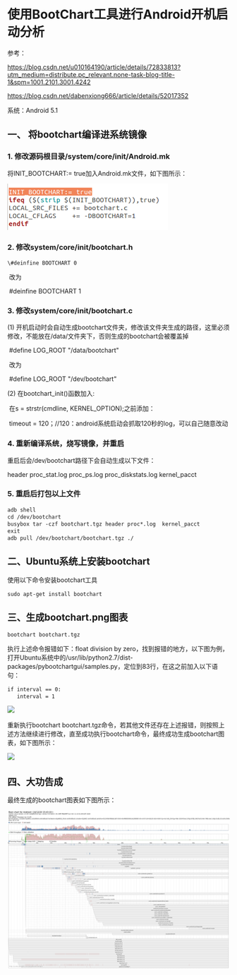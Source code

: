 # 使用BootChart工具进行Android开机启动分析

参考：

<https://blog.csdn.net/u010164190/article/details/72833813?utm_medium=distribute.pc_relevant.none-task-blog-title-1&spm=1001.2101.3001.4242> 

<https://blog.csdn.net/dabenxiong666/article/details/52017352>

系统：Android 5.1

## 一、 将bootchart编译进系统镜像

### 1. 修改源码根目录/system/core/init/Android.mk 

将INIT_BOOTCHART:= true加入Android.mk文件，如下图所示：

![](https://github.com/zhouxingkong/601_docs/blob/master/android/assets/1602503078.png)

### 2. 修改system/core/init/bootchart.h 

 	\#deinfine BOOTCHART 0 

​	改为

​	\#deinfine BOOTCHART 1

### 3. 修改system/core/init/bootchart.c 

(1)	开机启动时会自动生成bootchart文件夹，修改该文件夹生成的路径，这里必须修改，不能放在/data/文件夹下，否则生成的bootchart会被覆盖掉

​	\#define LOG_ROOT  "/data/bootchart" 

​	改为

​	\#define LOG_ROOT  "/dev/bootchart"

(2) 在bootchart_init()函数加入:

​    在s = strstr(cmdline, KERNEL_OPTION);之前添加：

​    timeout = 120；//120：android系统启动会抓取120秒的log，可以自己随意改动

### 4. 重新编译系统，烧写镜像，并重启

重启后会/dev/bootchart路径下会自动生成以下文件：

header      proc_stat.log      proc_ps.log     proc_diskstats.log     kernel_pacct 

### 5. 重启后打包以上文件

~~~
adb shell
cd /dev/bootchart
busybox tar -czf bootchart.tgz header proc*.log  kernel_pacct 
exit
adb pull /dev/bootchart/bootchart.tgz ./
~~~

## 二、Ubuntu系统上安装bootchart

使用以下命令安装bootchart工具

~~~
sudo apt-get install bootchart
~~~
## 三、生成bootchart.png图表

~~~
bootchart bootchart.tgz
~~~

执行上述命令报错如下：float division by zero，找到报错的地方，以下图为例，打开Ubuntu系统中的/usr/lib/python2.7/dist-packages/pybootchartgui/samples.py，定位到83行，在这之前加入以下语句：

~~~
if interval == 0:
   interval = 1
~~~

![](https://github.com/zhouxingkong/601_docs/blob/master/android/assets/1602506101.jpg)

重新执行bootchart bootchart.tgz命令，若其他文件还存在上述报错，则按照上述方法继续进行修改，直至成功执行bootchart命令，最终成功生成bootchart图表，如下图所示：

![](https://github.com/zhouxingkong/601_docs/blob/master/android/assets/1602506589.jpg)

## 四、大功告成

最终生成的bootchart图表如下图所示：

![](https://github.com/zhouxingkong/601_docs/blob/master/android/assets/ecc5e06e83837857d9a15a913483e50.png)